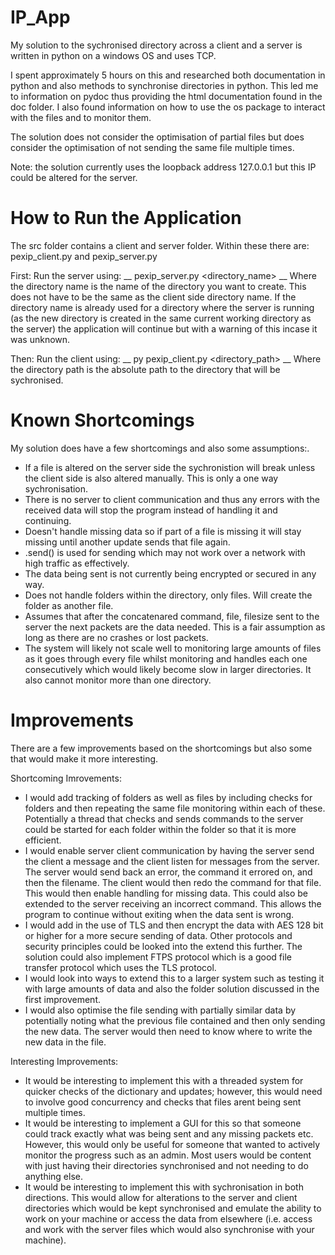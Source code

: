 # IP_App

My solution to the sychronised directory across a client and a server is written in python on a windows OS and uses TCP.

I spent approximately 5 hours on this and researched both documentation in python and also methods to synchronise directories in python. This led me to information on pydoc thus providing the html documentation found in the doc folder. I also found information on how to use the os package to interact with the files and to monitor them. 

The solution does not consider the optimisation of partial files but does consider the optimisation of not sending the same file multiple times.

Note: the solution currently uses the loopback address 127.0.0.1 but this IP could be altered for the server.

# How to Run the Application

The src folder contains a client and server folder. Within these there are: pexip_client.py and pexip_server.py

First:
Run the server using: __ pexip_server.py <directory_name> __
Where the directory name is the name of the directory you want to create. This does not have to be the same as the client side directory name.
If the directory name is already used for a directory where the server is running (as the new directory is created in the same current working directory as the server) the application will continue but with a warning of this incase it was unknown.

Then:
Run the client using: __ py pexip_client.py <directory_path> __
Where the directory path is the absolute path to the directory that will be sychronised.


# Known Shortcomings

My solution does have a few shortcomings and also some assumptions:.
* If a file is altered on the server side the sychronistion will break unless the client side is also altered manually. This is only a one way sychronisation.
* There is no server to client communication and thus any errors with the received data will stop the program instead of handling it and continuing.
* Doesn't handle missing data so if part of a file is missing it will stay missing until another update sends that file again.
* .send() is used for sending which may not work over a network with high traffic as effectively.
* The data being sent is not currently being encrypted or secured in any way.
* Does not handle folders within the directory, only files. Will create the folder as another file.
* Assumes that after the concatenared command, file, filesize sent to the server the next packets are the data needed. This is a fair assumption as long as there are no crashes or lost packets.
* The system will likely not scale well to monitoring large amounts of files as it goes through every file whilst monitoring and handles each one consecutively which would likely become slow in larger directories. It also cannot monitor more than one directory.


# Improvements

There are a few improvements based on the shortcomings but also some that would make it more interesting.

Shortcoming Imrovements:
* I would add tracking of folders as well as files by including checks for folders and then repeating the same file monitoring within each of these. Potentially a thread that checks and sends commands to the server could be started for each folder within the folder so that it is more efficient.
* I would enable server client communication by having the server send the client a message and the client listen for messages from the server. The server would send back an error, the command it errored on, and then the filename. The client would then redo the command for that file. This would then enable handling for missing data. This could also be extended to the server receiving an incorrect command. This allows the program to continue without exiting when the data sent is wrong. 
* I would add in the use of TLS and then encrypt the data with AES 128 bit or higher for a more secure sending of data. Other protocols and security principles could be looked into the extend this further. The solution could also implement FTPS protocol which is a good file transfer protocol which uses the TLS protocol.
* I would look into ways to extend this to a larger system such as testing it with large amounts of data and also the folder solution discussed in the first improvement.
* I would also optimise the file sending with partially similar data by potentially noting what the previous file contained and then only sending the new data. The server would then need to know where to write the new data in the file.

Interesting Improvements:
* It would be interesting to implement this with a threaded system for quicker checks of the dictionary and updates; however, this would need to involve good concurrency and checks that files arent being sent multiple times.
* It would be interesting to implement a GUI for this so that someone could track exactly what was being sent and any missing packets etc. However, this would only be useful for someone that wanted to actively monitor the progress such as an admin. Most users would be content with just having their directories synchronised and not needing to do anything else.
* It would be interesting to implement this with sychronisation in both directions. This would allow for alterations to the server and client directories which would be kept synchronised and emulate the ability to work on your machine or access the data from elsewhere (i.e. access and work with the server files which would also synchronise with your machine).
